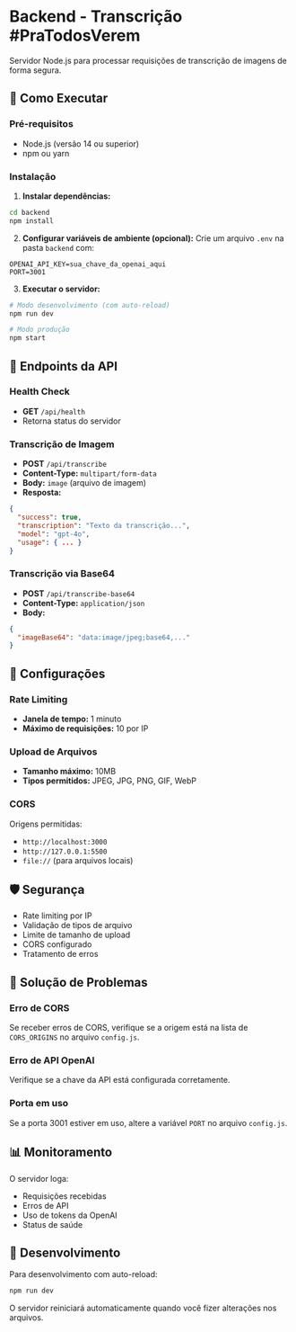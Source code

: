 # Backend - Transcrição #PraTodosVerem

Servidor Node.js para processar requisições de transcrição de imagens de forma segura.

## 🚀 Como Executar

### Pré-requisitos
- Node.js (versão 14 ou superior)
- npm ou yarn

### Instalação

1. **Instalar dependências:**
```bash
cd backend
npm install
```

2. **Configurar variáveis de ambiente (opcional):**
Crie um arquivo `.env` na pasta `backend` com:
```
OPENAI_API_KEY=sua_chave_da_openai_aqui
PORT=3001
```

3. **Executar o servidor:**
```bash
# Modo desenvolvimento (com auto-reload)
npm run dev

# Modo produção
npm start
```

## 📡 Endpoints da API

### Health Check
- **GET** `/api/health`
- Retorna status do servidor

### Transcrição de Imagem
- **POST** `/api/transcribe`
- **Content-Type:** `multipart/form-data`
- **Body:** `image` (arquivo de imagem)
- **Resposta:**
```json
{
  "success": true,
  "transcription": "Texto da transcrição...",
  "model": "gpt-4o",
  "usage": { ... }
}
```

### Transcrição via Base64
- **POST** `/api/transcribe-base64`
- **Content-Type:** `application/json`
- **Body:**
```json
{
  "imageBase64": "data:image/jpeg;base64,..."
}
```

## 🔧 Configurações

### Rate Limiting
- **Janela de tempo:** 1 minuto
- **Máximo de requisições:** 10 por IP

### Upload de Arquivos
- **Tamanho máximo:** 10MB
- **Tipos permitidos:** JPEG, JPG, PNG, GIF, WebP

### CORS
Origens permitidas:
- `http://localhost:3000`
- `http://127.0.0.1:5500`
- `file://` (para arquivos locais)

## 🛡️ Segurança

- Rate limiting por IP
- Validação de tipos de arquivo
- Limite de tamanho de upload
- CORS configurado
- Tratamento de erros

## 🐛 Solução de Problemas

### Erro de CORS
Se receber erros de CORS, verifique se a origem está na lista de `CORS_ORIGINS` no arquivo `config.js`.

### Erro de API OpenAI
Verifique se a chave da API está configurada corretamente.

### Porta em uso
Se a porta 3001 estiver em uso, altere a variável `PORT` no arquivo `config.js`.

## 📊 Monitoramento

O servidor loga:
- Requisições recebidas
- Erros de API
- Uso de tokens da OpenAI
- Status de saúde

## 🔄 Desenvolvimento

Para desenvolvimento com auto-reload:
```bash
npm run dev
```

O servidor reiniciará automaticamente quando você fizer alterações nos arquivos. 